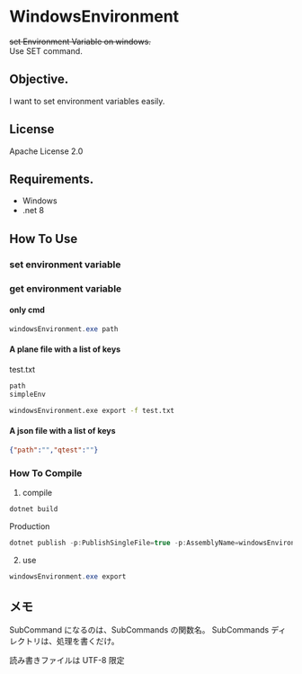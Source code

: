 # WindowsEnvironment

~~set Environment Variable on windows.~~  
Use SET command.

## Objective.

I want to set environment variables easily.

## License

Apache License 2.0

## Requirements.

- Windows
- .net 8

## How To Use

### set environment variable

### get environment variable

#### only cmd

```C#
windowsEnvironment.exe path
```

#### A plane file with a list of keys

test.txt

```txt
path
simpleEnv
```

```cmd
windowsEnvironment.exe export -f test.txt
```

#### A json file with a list of keys

```json
{"path":"","qtest":""}
```

### How To Compile

1. compile

```C#
dotnet build
```

Production

```C#
dotnet publish -p:PublishSingleFile=true -p:AssemblyName=windowsEnvironment
```

2. use

```C#
windowsEnvironment.exe export
```

## メモ

SubCommand になるのは、SubCommands の関数名。
SubCommands ディレクトリは、処理を書くだけ。

読み書きファイルは UTF-8 限定
